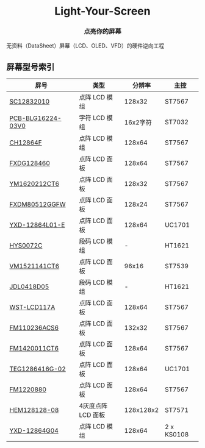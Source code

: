 <h1 align="center">Light-Your-Screen</h1>
<h3 align="center">点亮你的屏幕</h3>

无资料（DataSheet）屏幕（LCD、OLED、VFD）的硬件逆向工程

## 屏幕型号索引

| 屏号                                             | 类型               | 分辨率    | 主控       |
| ------------------------------------------------ | ------------------ | --------- | ---------- |
| [SC12832010](SC12832010/README.md)               | 点阵 LCD 模组      | 128x32    | ST7567     |
| [PCB-BLG16224-03V0](PCB-BLG16224-03V0/README.md) | 字符 LCD 模组      | 16x2字符  | ST7032     |
| [CH12864F](CH12864F/README.md)                   | 点阵 LCD 模组      | 128x64    | ST7567     |
| [FXDG128460](FXDG128460/README.md)               | 点阵 LCD 面板      | 128x64    | ST7567     |
| [YM1620212CT6](YM1620212CT6/README.md)           | 点阵 LCD 面板      | 128x32    | ST7567     |
| [FXDM80512GGFW](FXDM80512GGFW/README.md)         | 点阵 LCD 面板      | 128x24    | ST7567     |
| [YXD-12864L01-E](YXD-12864L01-E/README.md)       | 点阵 LCD 面板      | 128x64    | UC1701     |
| [HYS0072C](HYS0072C/README.md)                   | 段码 LCD 模组      | -         | HT1621     |
| [VM1521141CT6](VM1521141CT6/README.md)           | 点阵 LCD 面板      | 96x16     | ST7539     |
| [JDL0418D05](JDL0418D05/README.md)               | 段码 LCD 模组      | -         | HT1621     |
| [WST-LCD117A](WST-LCD117A/README.md)             | 点阵 LCD 面板      | 128x64    | ST7567     |
| [FM110236ACS6](FM110236ACS6、README.md)          | 点阵 LCD 面板      | 132x32    | ST7567     |
| [FM1420011CT6](FM1420011CT6/README.md)           | 点阵 LCD 面板      | 128x64    | ST7567     |
| [TEG1286416G-02](TEG1286416G-02/README.md)       | 点阵 LCD 面板      | 128x64    | UC1701     |
| [FM1220880](FM1220880/README.md)                 | 点阵 LCD 面板      | 128x64    | ST7567     |
| [HEM128128-08](HEM128128-08/README.md)           | 4灰度点阵 LCD 面板 | 128x128x2 | ST7571     |
| [YXD-12864G04](YXD-12864G04/README.md)           | 点阵 LCD 模组      | 128x64    | 2 x KS0108 |

